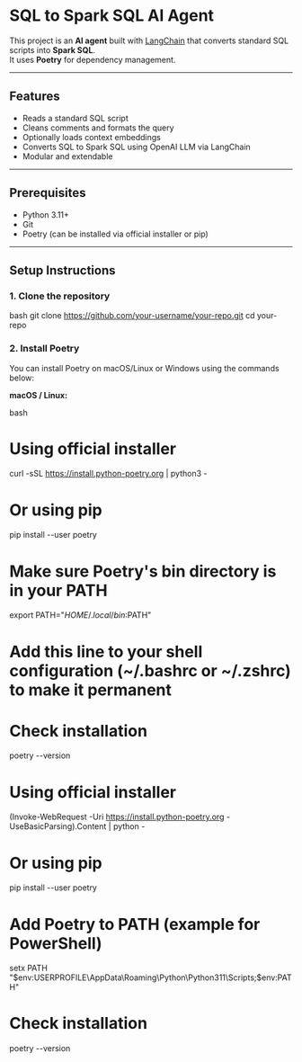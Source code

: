 # SQL to Spark SQL AI Agent

This project is an **AI agent** built with [LangChain](https://www.langchain.com/) that converts standard SQL scripts into **Spark SQL**.  
It uses **Poetry** for dependency management.

---

## Features

- Reads a standard SQL script
- Cleans comments and formats the query
- Optionally loads context embeddings
- Converts SQL to Spark SQL using OpenAI LLM via LangChain
- Modular and extendable

---

## Prerequisites

- Python 3.11+
- Git
- Poetry (can be installed via official installer or pip)

---

## Setup Instructions

### 1. Clone the repository

bash
git clone https://github.com/your-username/your-repo.git
cd your-repo



### 2. Install Poetry

You can install Poetry on macOS/Linux or Windows using the commands below:

**macOS / Linux:**

bash
# Using official installer
curl -sSL https://install.python-poetry.org | python3 -

# Or using pip
pip install --user poetry

# Make sure Poetry's bin directory is in your PATH
export PATH="$HOME/.local/bin:$PATH"
# Add this line to your shell configuration (~/.bashrc or ~/.zshrc) to make it permanent

# Check installation
poetry --version


# Using official installer
(Invoke-WebRequest -Uri https://install.python-poetry.org -UseBasicParsing).Content | python -

# Or using pip
pip install --user poetry

# Add Poetry to PATH (example for PowerShell)
setx PATH "$env:USERPROFILE\AppData\Roaming\Python\Python311\Scripts;$env:PATH"

# Check installation
poetry --version
